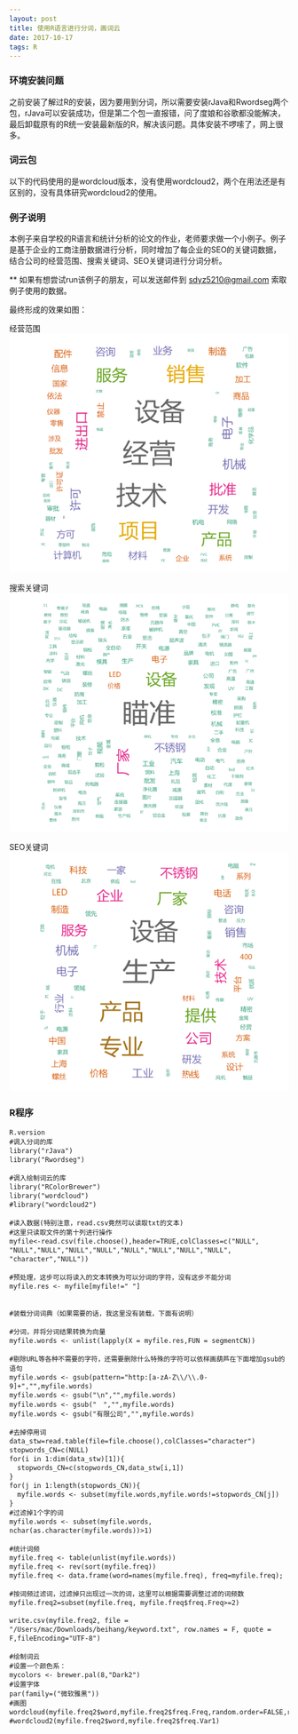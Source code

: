 ```yaml
---
layout: post  
title: 使用R语言进行分词，画词云
date: 2017-10-17 
tags: R
--- 
```



### 环境安装问题

之前安装了解过R的安装，因为要用到分词，所以需要安装rJava和Rwordseg两个包，rJava可以安装成功，但是第二个包一直报错，问了度娘和谷歌都没能解决，最后卸载原有的R统一安装最新版的R，解决该问题。具体安装不啰嗦了，网上很多。

### 词云包

以下的代码使用的是wordcloud版本，没有使用wordcloud2，两个在用法还是有区别的，没有具体研究wordcloud2的使用。

### 例子说明

本例子来自学校的R语言和统计分析的论文的作业，老师要求做一个小例子。例子是基于企业的工商注册数据进行分析，同时增加了每企业的SEO的关键词数据，结合公司的经营范围、搜索关键词、SEO关键词进行分词分析。

** 如果有想尝试run该例子的朋友，可以发送邮件到 sdyz5210@gmail.com 索取 例子使用的数据。  

最终形成的效果如图：  

经营范围  
![经营范围](../../images/posts/R_wordcloud_1.png)

搜索关键词  
![搜索关键词](../../images/posts/R_wordcloud_2.png)

SEO关键词  
![SEO关键词](../../images/posts/R_wordcloud_3.png)

### R程序


```
R.version
#调入分词的库
library("rJava")
library("Rwordseg")

#调入绘制词云的库
library("RColorBrewer")
library("wordcloud")
#library("wordcloud2")

#读入数据(特别注意，read.csv竟然可以读取txt的文本)
#这里只读取文件的第十列进行操作
myfile<-read.csv(file.choose(),header=TRUE,colClasses=c("NULL", "NULL","NULL","NULL","NULL","NULL","NULL","NULL","NULL", "character","NULL"))

#预处理，这步可以将读入的文本转换为可以分词的字符，没有这步不能分词
myfile.res <- myfile[myfile!=" "]


#装载分词词典（如果需要的话，我这里没有装载，下面有说明）

#分词，并将分词结果转换为向量
myfile.words <- unlist(lapply(X = myfile.res,FUN = segmentCN))

#剔除URL等各种不需要的字符，还需要删除什么特殊的字符可以依样画葫芦在下面增加gsub的语句
myfile.words <- gsub(pattern="http:[a-zA-Z\\/\\.0-9]+","",myfile.words)
myfile.words <- gsub("\n","",myfile.words)
myfile.words <- gsub("　","",myfile.words)
myfile.words <- gsub("有限公司","",myfile.words)

#去掉停用词
data_stw=read.table(file=file.choose(),colClasses="character")
stopwords_CN=c(NULL)
for(i in 1:dim(data_stw)[1]){
  stopwords_CN=c(stopwords_CN,data_stw[i,1])
}
for(j in 1:length(stopwords_CN)){
  myfile.words <- subset(myfile.words,myfile.words!=stopwords_CN[j])
}
#过滤掉1个字的词
myfile.words <- subset(myfile.words, nchar(as.character(myfile.words))>1)

#统计词频
myfile.freq <- table(unlist(myfile.words))
myfile.freq <- rev(sort(myfile.freq))
myfile.freq <- data.frame(word=names(myfile.freq), freq=myfile.freq);

#按词频过滤词，过滤掉只出现过一次的词，这里可以根据需要调整过滤的词频数
myfile.freq2=subset(myfile.freq, myfile.freq$freq.Freq>=2)

write.csv(myfile.freq2, file = "/Users/mac/Downloads/beihang/keyword.txt", row.names = F, quote = F,fileEncoding="UTF-8")

#绘制词云
#设置一个颜色系：
mycolors <- brewer.pal(8,"Dark2")
#设置字体
par(family=("微软雅黑"))
#画图
wordcloud(myfile.freq2$word,myfile.freq2$freq.Freq,random.order=FALSE,random.color=FALSE,ordered.colors=F,colors=mycolors)
#wordcloud2(myfile.freq2$word,myfile.freq2$freq.Var1)

```